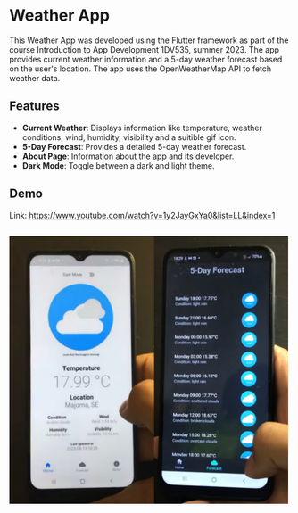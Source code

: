 # Weather App

This Weather App was developed using the Flutter framework as part of the course Introduction to App Development 1DV535, summer 2023. The app provides current weather information and a 5-day weather forecast based on the user's location. The app uses the OpenWeatherMap API to fetch weather data.

## Features
- **Current Weather**: Displays information like temperature, weather conditions, wind, humidity, visibility and a suitible gif icon.
- **5-Day Forecast**: Provides a detailed 5-day weather forecast.
- **About Page**: Information about the app and its developer.
- **Dark Mode**: Toggle between a dark and light theme.


## Demo

Link: https://www.youtube.com/watch?v=1y2JayGxYa0&list=LL&index=1
## 
<img src="demo.jpg" alt="demo" width="500"/>
